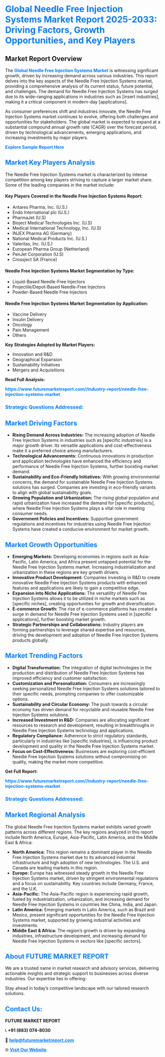 <h1 style="color: #007BFF;">Global Needle Free Injection Systems Market Report 2025-2033: Driving Factors, Growth Opportunities, and Key Players</h1>

<section id="overview">
<h2>Market Report Overview</h2>
<p>The <a href="https://www.futuremarketreport.com//industry-report/needle-free-injection-systems-market" style="color: #007BFF; text-decoration: none;"><strong>Global Needle Free Injection Systems Market</strong></a> is witnessing significant growth, driven by increasing demand across various industries. This report delves into the key aspects of the Needle Free Injection Systems market, providing a comprehensive analysis of its current status, future potential, and challenges. The demand for Needle Free Injection Systems has surged due to its wide-ranging applications in industries such as [insert industries], making it a critical component in modern-day [applications].</p>
<p>As consumer preferences shift and industries innovate, the Needle Free Injection Systems market continues to evolve, offering both challenges and opportunities for stakeholders. The global market is expected to expand at a substantial compound annual growth rate (CAGR) over the forecast period, driven by technological advancements, emerging applications, and increasing investments by major players.</p>
</section>

<section id="overview">
<p><a href="https://www.futuremarketreport.com//request-sample/reportId=61444" style="color: #007BFF; text-decoration: none;"><strong>Explore Sample Report Here</strong></a></p>
</section>

<section id="key-players">
<h2 style="color: #007BFF;">Market Key Players Analysis</h2>
<p>The Needle Free Injection Systems market is characterized by intense competition among key players striving to capture a larger market share. Some of the leading companies in the market include:</p>
<h4>Key Players Covered in the Needle Free Injection Systems Report:</h4>
<ul><li>Antares Pharma, Inc. (U.S.)</li><li>Endo International plc (U.S.)</li><li>PharmaJet (U.S)</li><li>Bioject Medical Technologies Inc. (U.S)</li><li>Medical International Technology, Inc. (U.S)</li><li>INJEX Pharma AG (Germany)</li><li>National Medical Products Inc. (U.S.)</li><li>Valeritas, Inc. (U.S.)</li><li>European Pharma Group (Netherland)</li><li>PenJet Corporation (U.S)</li><li>Crossject SA (France)</li></ul>
<h4>Needle Free Injection Systems Market Segmentation by Type:</h4>
<ul><li>Liquid-Based Needle-Free Injectors</li><li>Projectile/Depot-Based Needle-Free Injectors</li><li>Powder-Based Needle Free Injectors</li></ul>

<h4>Needle Free Injection Systems Market Segmentation by Application:</h4>
<ul><li>Vaccine Delivery</li><li>Insulin Delivery</li><li>Oncology</li><li>Pain Management</li><li>Others</li></ul>
<p><strong>Key Strategies Adopted by Market Players:</strong></p>
<ul>
<li>Innovation and R&D</li>
<li>Geographical Expansion</li>
<li>Sustainability Initiatives</li>
<li>Mergers and Acquisitions</li>
</ul>
</section>

<section>
<p><strong>Read Full Analysis: </strong></p><a href="https://www.futuremarketreport.com//industry-report/needle-free-injection-systems-market" style="color: #007BFF; text-decoration: none;"><strong>https://www.futuremarketreport.com//industry-report/needle-free-injection-systems-market</strong></a>
<h3 style="color: #007BFF;">Strategic Questions Addressed:</h3>
</section>

<section id="driving-factors">
<h2 style="color: #007BFF;">Market Driving Factors</h2>
<ul>
<li><strong>Rising Demand Across Industries:</strong> The increasing adoption of Needle Free Injection Systems in industries such as [specific industries] is a major growth driver. Its versatile applications and cost-effectiveness make it a preferred choice among manufacturers.</li>
<li><strong>Technological Advancements:</strong> Continuous innovations in production and application technologies have enhanced the efficiency and performance of Needle Free Injection Systems, further boosting market demand.</li>
<li><strong>Sustainability and Eco-Friendly Initiatives:</strong> With growing environmental concerns, the demand for sustainable Needle Free Injection Systems solutions has surged. Companies are investing in eco-friendly variants to align with global sustainability goals.</li>
<li><strong>Growing Population and Urbanization:</strong> The rising global population and rapid urbanization have increased the demand for [specific products], where Needle Free Injection Systems plays a vital role in meeting consumer needs.</li>
<li><strong>Government Policies and Incentives:</strong> Supportive government regulations and incentives for industries using Needle Free Injection Systems have created a conducive environment for market growth.</li>
</ul>
</section>

<section id="growth-opportunities">
<h2 style="color: #007BFF;">Market Growth Opportunities</h2>
<ul>
<li><strong>Emerging Markets:</strong> Developing economies in regions such as Asia-Pacific, Latin America, and Africa present untapped potential for the Needle Free Injection Systems market. Increasing industrialization and urbanization in these regions are key growth drivers.</li>
<li><strong>Innovative Product Development:</strong> Companies investing in R&D to create innovative Needle Free Injection Systems products with enhanced features and applications are likely to gain a competitive edge.</li>
<li><strong>Expansion into Niche Applications:</strong> The versatility of Needle Free Injection Systems allows it to be utilized in niche markets such as [specific niches], creating opportunities for growth and diversification.</li>
<li><strong>E-commerce Growth:</strong> The rise of e-commerce platforms has created a surge in demand for Needle Free Injection Systems used in [specific applications], further boosting market growth.</li>
<li><strong>Strategic Partnerships and Collaborations:</strong> Industry players are forming partnerships to leverage shared expertise and resources, driving the development and adoption of Needle Free Injection Systems products globally.</li>
</ul>
</section>

<section id="trending-factors">
<h2 style="color: #007BFF;">Market Trending Factors</h2>
<ul>
<li><strong>Digital Transformation:</strong> The integration of digital technologies in the production and distribution of Needle Free Injection Systems has improved efficiency and customer satisfaction.</li>
<li><strong>Customization and Personalization:</strong> Consumers are increasingly seeking personalized Needle Free Injection Systems solutions tailored to their specific needs, prompting companies to offer customizable options.</li>
<li><strong>Sustainability and Circular Economy:</strong> The push towards a circular economy has driven demand for recyclable and reusable Needle Free Injection Systems solutions.</li>
<li><strong>Increased Investment in R&D:</strong> Companies are allocating significant resources to research and development, resulting in breakthroughs in Needle Free Injection Systems technology and applications.</li>
<li><strong>Regulatory Compliance:</strong> Adherence to strict regulatory standards, particularly in industries like [specific industries], is influencing product development and quality in the Needle Free Injection Systems market.</li>
<li><strong>Focus on Cost-Effectiveness:</strong> Businesses are exploring cost-efficient Needle Free Injection Systems solutions without compromising on quality, making the market more competitive.</li>
</ul>
</section>

<section>
<p><strong>Get Full Report: </strong></p><a href="https://www.futuremarketreport.com//industry-report/needle-free-injection-systems-market" style="color: #007BFF; text-decoration: none;"><strong>https://www.futuremarketreport.com//industry-report/needle-free-injection-systems-market</strong></a>
<h3 style="color: #007BFF;">Strategic Questions Addressed:</h3>
</section>


<section id="regional-analysis">
<h2 style="color: #007BFF;">Market Regional Analysis</h2>
<p>The global Needle Free Injection Systems market exhibits varied growth patterns across different regions. The key regions analyzed in this report include North America, Europe, Asia-Pacific, Latin America, and the Middle East & Africa:</p>
<ul>
<li><strong>North America:</strong> This region remains a dominant player in the Needle Free Injection Systems market due to its advanced industrial infrastructure and high adoption of new technologies. The U.S. and Canada are leading markets in this region.</li>
<li><strong>Europe:</strong> Europe has witnessed steady growth in the Needle Free Injection Systems market, driven by stringent environmental regulations and a focus on sustainability. Key countries include Germany, France, and the U.K.</li>
<li><strong>Asia-Pacific:</strong> The Asia-Pacific region is experiencing rapid growth, fueled by industrialization, urbanization, and increasing demand for Needle Free Injection Systems in countries like China, India, and Japan.</li>
<li><strong>Latin America:</strong> Emerging markets in Latin America, such as Brazil and Mexico, present significant opportunities for the Needle Free Injection Systems market, supported by growing industrial activities and investments.</li>
<li><strong>Middle East & Africa:</strong> The region’s growth is driven by expanding industries, infrastructure development, and increasing demand for Needle Free Injection Systems in sectors like [specific sectors].</li>
</ul>
</section>

<footer>
<h2 style="color: #007BFF;">About FUTURE MARKET REPORT</h2>
<p>We are a trusted name in market research and advisory services, delivering actionable insights and strategic support to businesses across diverse industries. Our expertise lies in offering:</p>

<p>Stay ahead in today’s competitive landscape with our tailored research solutions.</p>

<h2 style="color: #007BFF;">Contact Us:</h2>
<p><strong>FUTURE MARKET REPORT</strong></p>
<p>📞 <strong>+91 (883) 074-8030</strong></p>
<p>📧 <strong><a href="mailto:help@futuremarketreport.com" style="color: #007BFF;">help@futuremarketreport.com</a></strong></p>
<p>🌐 <strong><a href="https://www.futuremarketreport.com/" style="color: #007BFF;">Visit Our Website</a></strong></p>
</footer>
